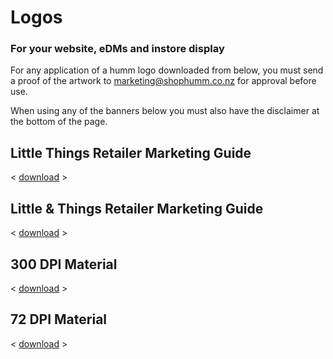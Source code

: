 # Logos

<h3>For your <b>website, eDMs</b> and <b>instore</b> display</h3>

For any application of a humm logo downloaded from below, you must send a proof of the artwork to marketing@shophumm.co.nz for approval before use.  

When using any of the banners below you must also have the disclaimer at the bottom of the page.

## Little Things Retailer Marketing Guide
< [download](/downloads/nz/logos/Humm_interim_retailer_marketing_guide_Small_things.pdf) >

## Little & Things Retailer Marketing Guide
< [download](/downloads/nz/logos/Humm_interim_retailer_marketing_guide_Small_Big_Things.pdf) >

## 300 DPI Material
< [download](/downloads/nz/logos/72dpi.zip) >

## 72 DPI Material
< [download](/downloads/nz/logos/300dpi.zip) >
